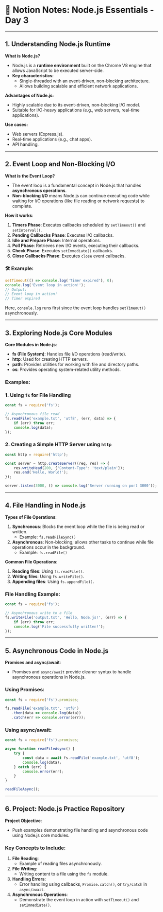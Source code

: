 # 

# 📝 **Notion Notes: Node.js Essentials - Day 3**

---

## 1. **Understanding Node.js Runtime**

**What is Node.js?**

- Node.js is a **runtime environment** built on the Chrome V8 engine that allows JavaScript to be executed server-side.
- **Key characteristics**:
    - Single-threaded with an event-driven, non-blocking architecture.
    - Allows building scalable and efficient network applications.

**Advantages of Node.js:**

- Highly scalable due to its event-driven, non-blocking I/O model.
- Suitable for I/O-heavy applications (e.g., web servers, real-time applications).

**Use cases:**

- Web servers (Express.js).
- Real-time applications (e.g., chat apps).
- API handling.

---

## 2. **Event Loop and Non-Blocking I/O**

**What is the Event Loop?**

- The event loop is a fundamental concept in Node.js that handles **asynchronous operations**.
- **Non-blocking I/O** means Node.js can continue executing code while waiting for I/O operations (like file reading or network requests) to complete.

**How it works**:

1. **Timers Phase**: Executes callbacks scheduled by `setTimeout()` and `setInterval()`.
2. **Pending Callbacks Phase**: Executes I/O callbacks.
3. **Idle and Prepare Phase**: Internal operations.
4. **Poll Phase**: Retrieves new I/O events, executing their callbacks.
5. **Check Phase**: Executes `setImmediate()` callbacks.
6. **Close Callbacks Phase**: Executes `close` event callbacks.

### 🛠 Example:

```jsx
setTimeout(() => console.log('Timer expired'), 0);
console.log('Event loop in action!');
// Output:
// Event loop in action!
// Timer expired

```

Here, `console.log` runs first since the event loop handles `setTimeout()` asynchronously.

---

## 3. **Exploring Node.js Core Modules**

**Core Modules in Node.js**:

- **fs (File System)**: Handles file I/O operations (read/write).
- **http**: Used for creating HTTP servers.
- **path**: Provides utilities for working with file and directory paths.
- **os**: Provides operating system-related utility methods.

### Examples:

### 1. **Using `fs` for File Handling**

```jsx
const fs = require('fs');

// Asynchronous file read
fs.readFile('example.txt', 'utf8', (err, data) => {
    if (err) throw err;
    console.log(data);
});

```

### 2. **Creating a Simple HTTP Server using `http`**

```jsx
const http = require('http');

const server = http.createServer((req, res) => {
    res.writeHead(200, {'Content-Type': 'text/plain'});
    res.end('Hello, World!');
});

server.listen(3000, () => console.log('Server running on port 3000'));

```

---

## 4. **File Handling in Node.js**

**Types of File Operations**:

1. **Synchronous**: Blocks the event loop while the file is being read or written.
    - Example: `fs.readFileSync()`
2. **Asynchronous**: Non-blocking; allows other tasks to continue while file operations occur in the background.
    - Example: `fs.readFile()`

**Common File Operations**:

1. **Reading files**: Using `fs.readFile()`.
2. **Writing files**: Using `fs.writeFile()`.
3. **Appending files**: Using `fs.appendFile()`.

### File Handling Example:

```jsx
const fs = require('fs');

// Asynchronous write to a file
fs.writeFile('output.txt', 'Hello, Node.js!', (err) => {
    if (err) throw err;
    console.log('File successfully written!');
});

```

---

## 5. **Asynchronous Code in Node.js**

**Promises and async/await**:

- Promises and `async/await` provide cleaner syntax to handle asynchronous operations in Node.js.

### Using Promises:

```jsx
const fs = require('fs').promises;

fs.readFile('example.txt', 'utf8')
   .then(data => console.log(data))
   .catch(err => console.error(err));

```

### Using async/await:

```jsx
const fs = require('fs').promises;

async function readFileAsync() {
    try {
        const data = await fs.readFile('example.txt', 'utf8');
        console.log(data);
    } catch (err) {
        console.error(err);
    }
}

readFileAsync();

```

---

## 6. **Project: Node.js Practice Repository**

**Project Objective**:

- Push examples demonstrating file handling and asynchronous code using Node.js core modules.

### Key Concepts to Include:

1. **File Reading**:
    - Example of reading files asynchronously.
2. **File Writing**:
    - Writing content to a file using the `fs` module.
3. **Handling Errors**:
    - Error handling using callbacks, `Promise.catch()`, or `try/catch` in `async/await`.
4. **Asynchronous Operations**:
    - Demonstrate the event loop in action with `setTimeout()` and `setImmediate()`.